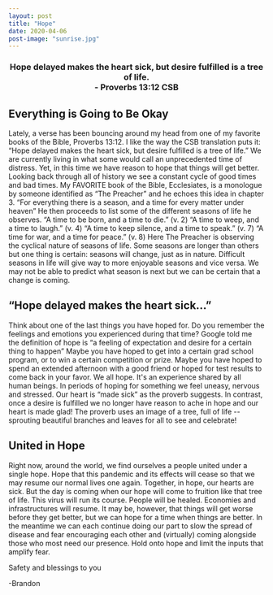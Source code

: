 ```yaml
---
layout: post
title: "Hope"
date: 2020-04-06
post-image: "sunrise.jpg"
---
```


### <center> Hope delayed makes the heart sick, but desire fulfilled is a tree of life. <br> - Proverbs 13:12 CSB </center>

## Everything is Going to Be Okay

Lately, a verse has been bouncing around my head from one of my favorite books of the Bible, Proverbs 13:12. I like the way the CSB translation puts it: “Hope delayed makes the heart sick, but desire fulfilled is a tree of life.” We are currently living in what some would call an unprecedented time of distress. Yet, in this time we have reason to hope that things will get better. Looking back through all of history we see a constant cycle of good times and bad times. My FAVORITE book of the Bible, Ecclesiates, is a monologue by someone identified as “The Preacher” and he echoes this idea in chapter 3. “For everything there is a season, and a time for every matter under heaven” He then proceeds to list some of the different seasons of life he observes. “A time to be born, and a time to die.” (v. 2) “A time to weep, and a time to laugh.” (v. 4) “A time to keep silence, and a time to speak.” (v. 7) “A time for war, and a time for peace.” (v. 8) Here The Preacher is observing the cyclical nature of seasons of life. Some seasons are longer than others but one thing is certain: seasons will change, just as in nature. Difficult seasons in life will give way to more enjoyable seasons and vice versa. We may not be able to predict what season is next but we can be certain that a change is coming.

## “Hope delayed makes the heart sick…” 

Think about one of the last things you have hoped for. Do you remember the feelings and emotions you experienced during that time? Google told me the definition of hope is “a feeling of expectation and desire for a certain thing to happen” Maybe you have hoped to get into a certain grad school program, or to win a certain competition or prize. Maybe you have hoped to spend an extended afternoon with a good friend or hoped for test results to come back in your favor. We all hope. It's an experience shared by all human beings. In periods of hoping for something we feel uneasy, nervous and stressed. Our heart is “made sick” as the proverb suggests. In contrast, once a desire is fulfilled we no longer have reason to ache in hope and our heart is made glad! The proverb uses an image of a tree, full of life -- sprouting beautiful branches and leaves for all to see and celebrate!

## United in Hope

Right now, around the world, we find ourselves a people united under a single hope. Hope that this pandemic and its effects will cease so that we may resume our normal lives one again. Together, in hope, our hearts are sick. But the day is coming when our hope will come to fruition like that tree of life. This virus will run its course. People will be healed. Economies and infrastructures will resume. It may be, however, that things will get worse before they get better, but we can hope for a time when things are better. In the meantime we can each continue doing our part to slow the spread of disease and fear encouraging each other and (virtually) coming alongside those who most need our presence. Hold onto hope and limit the inputs that amplify fear.

Safety and blessings to you

-Brandon 
